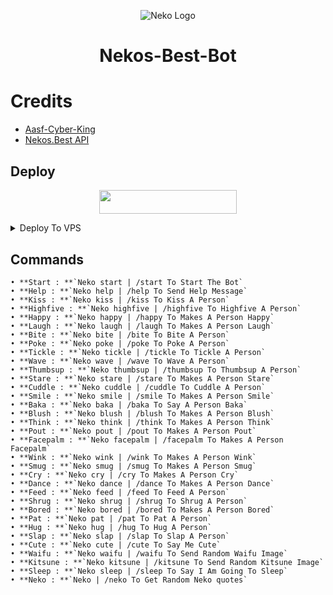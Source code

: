 <p align="center">
  <img src="https://telegra.ph/file/e21e87a24b576dae4c38b.jpg" alt="Neko Logo">
</p>
<h1 align="center">
  <b>Nekos-Best-Bot</b>
</h1>

# Credits
- [Aasf-Cyber-King](https://github.com/Aasfcyberking)
- [Nekos.Best API](https://github.com/nekos-best)
## Deploy
<p align="center"><a href="https://heroku.com/deploy?template=https://github.com/Team-Aasf/Nekos-Best-Bot"> <img src="https://img.shields.io/badge/Deploy%20To%20Heroku-black?style=for-the-badge&logo=heroku" width="220" height="38.45"/></a></p>

<details><summary>Deploy To VPS</summary>
<p>
<pre>
git clone https://github.com/Team-Aasf/Nekos-Best-Bot
cd Nekos-Best-Bot
# Install Packages
# pip3 install -r requirements.txt
Edit `main.py` with variables as given below then run bot
python3 -m main
</pre>
</p>
</details>

## Commands
```
• **Start : **`Neko start | /start To Start The Bot`
• **Help : **`Neko help | /help To Send Help Message`
• **Kiss : **`Neko kiss | /kiss To Kiss A Person`
• **Highfive : **`Neko highfive | /highfive To Highfive A Person`
• **Happy : **`Neko happy | /happy To Makes A Person Happy`
• **Laugh : **`Neko laugh | /laugh To Makes A Person Laugh`
• **Bite : **`Neko bite | /bite To Bite A Person`
• **Poke : **`Neko poke | /poke To Poke A Person`
• **Tickle : **`Neko tickle | /tickle To Tickle A Person`
• **Wave : **`Neko wave | /wave To Wave A Person`
• **Thumbsup : **`Neko thumbsup | /thumbsup To Thumbsup A Person`
• **Stare : **`Neko stare | /stare To Makes A Person Stare`
• **Cuddle : **`Neko cuddle | /cuddle To Cuddle A Person`
• **Smile : **`Neko smile | /smile To Makes A Person Smile`
• **Baka : **`Neko baka | /baka To Say A Person Baka`
• **Blush : **`Neko blush | /blush To Makes A Person Blush`
• **Think : **`Neko think | /think To Makes A Person Think`
• **Pout : **`Neko pout | /pout To Makes A Person Pout`
• **Facepalm : **`Neko facepalm | /facepalm To Makes A Person Facepalm`
• **Wink : **`Neko wink | /wink To Makes A Person Wink`
• **Smug : **`Neko smug | /smug To Makes A Person Smug`
• **Cry : **`Neko cry | /cry To Makes A Person Cry`
• **Dance : **`Neko dance | /dance To Makes A Person Dance`
• **Feed : **`Neko feed | /feed To Feed A Person`
• **Shrug : **`Neko shrug | /shrug To Shrug A Person`
• **Bored : **`Neko bored | /bored To Makes A Person Bored`
• **Pat : **`Neko pat | /pat To Pat A Person`
• **Hug : **`Neko hug | /hug To Hug A Person`
• **Slap : **`Neko slap | /slap To Slap A Person`
• **Cute : **`Neko cute | /cute To Say Me Cute`
• **Waifu : **`Neko waifu | /waifu To Send Random Waifu Image`
• **Kitsune : **`Neko kitsune | /kitsune To Send Random Kitsune Image`
• **Sleep : **`Neko sleep | /sleep To Say I Am Going To Sleep`
• **Neko : **`Neko | /neko To Get Random Neko quotes`
```

